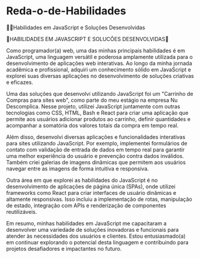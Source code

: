 # Reda-o-de-Habilidades

:technologist:Habilidades em JavaScript e Soluções Desenvolvidas

:rocket:HABILIDADES EM JAVASCRIPT E SOLUCÕES DESENVOLVIDAS:rocket:

Como programador(a) web, uma das minhas principais habilidades é em JavaScript, uma linguagem versátil e poderosa amplamente utilizada para o desenvolvimento de aplicações web interativas. Ao longo da minha jornada acadêmica e profissional, adquiri um conhecimento sólido em JavaScript e explorei suas diversas aplicações no desenvolvimento de soluções criativas e eficazes.

Uma das soluções que desenvolvi utilizando JavaScript foi um "Carrinho de Compras para sites web", como parte do meu estágio na empresa Nu Descomplica. Nesse projeto, utilizei JavaScript juntamente com outras tecnologias como CSS, HTML, Bash e React para criar uma aplicação que permite aos usuários adicionar produtos ao carrinho, definir quantidades e acompanhar a somatória dos valores totais da compra em tempo real.

Além disso, desenvolvi diversas aplicações e funcionalidades interativas para sites utilizando JavaScript. Por exemplo, implementei formulários de contato com validação de entrada de dados em tempo real para garantir uma melhor experiência do usuário e prevenção contra dados inválidos. Também criei galerias de imagens dinâmicas que permitem aos usuários navegar entre as imagens de forma intuitiva e responsiva.

Outra área em que explorei as habilidades do JavaScript é no desenvolvimento de aplicações de página única (SPAs), onde utilizei frameworks como React para criar interfaces de usuário dinâmicas e altamente responsivas. Isso incluiu a implementação de rotas, manipulação de estado, integração com APIs e renderização de componentes reutilizáveis.

Em resumo, minhas habilidades em JavaScript me capacitaram a desenvolver uma variedade de soluções inovadoras e funcionais para atender às necessidades dos usuários e clientes. Estou entusiasmado(a) em continuar explorando o potencial desta linguagem e contribuindo para projetos desafiadores e impactantes no futuro.
